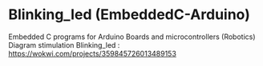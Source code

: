 # Blinking_led (EmbeddedC-Arduino)
Embedded C programs for Arduino Boards and microcontrollers (Robotics)
Diagram stimulation 
Blinking_led : https://wokwi.com/projects/359845726013489153
